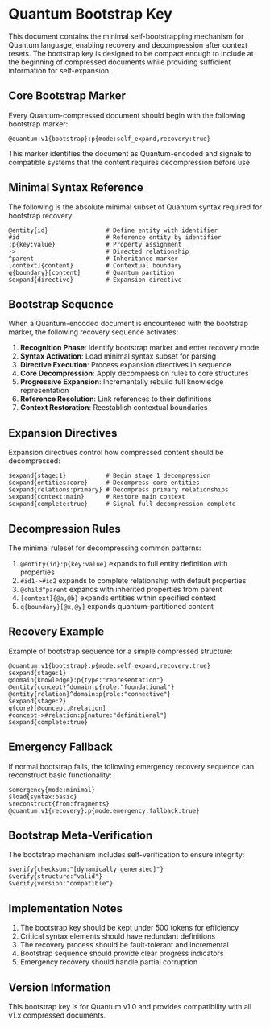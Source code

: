 # Quantum Bootstrap Key

This document contains the minimal self-bootstrapping mechanism for Quantum language, enabling recovery and decompression after context resets. The bootstrap key is designed to be compact enough to include at the beginning of compressed documents while providing sufficient information for self-expansion.

## Core Bootstrap Marker

Every Quantum-compressed document should begin with the following bootstrap marker:

```
@quantum:v1{bootstrap}:p{mode:self_expand,recovery:true}
```

This marker identifies the document as Quantum-encoded and signals to compatible systems that the content requires decompression before use.

## Minimal Syntax Reference

The following is the absolute minimal subset of Quantum syntax required for bootstrap recovery:

```
@entity{id}                # Define entity with identifier
#id                        # Reference entity by identifier
:p{key:value}              # Property assignment
->                         # Directed relationship
^parent                    # Inheritance marker
[context]{content}         # Contextual boundary
q{boundary}[content]       # Quantum partition
$expand{directive}         # Expansion directive
```

## Bootstrap Sequence

When a Quantum-encoded document is encountered with the bootstrap marker, the following recovery sequence activates:

1. **Recognition Phase**: Identify bootstrap marker and enter recovery mode
2. **Syntax Activation**: Load minimal syntax subset for parsing
3. **Directive Execution**: Process expansion directives in sequence
4. **Core Decompression**: Apply decompression rules to core structures
5. **Progressive Expansion**: Incrementally rebuild full knowledge representation
6. **Reference Resolution**: Link references to their definitions
7. **Context Restoration**: Reestablish contextual boundaries

## Expansion Directives

Expansion directives control how compressed content should be decompressed:

```
$expand{stage:1}           # Begin stage 1 decompression
$expand{entities:core}     # Decompress core entities
$expand{relations:primary} # Decompress primary relationships
$expand{context:main}      # Restore main context
$expand{complete:true}     # Signal full decompression complete
```

## Decompression Rules

The minimal ruleset for decompressing common patterns:

1. `@entity{id}:p{key:value}` expands to full entity definition with properties
2. `#id1->#id2` expands to complete relationship with default properties
3. `@child^parent` expands with inherited properties from parent
4. `[context]{@a,@b}` expands entities within specified context
5. `q{boundary}[@x,@y]` expands quantum-partitioned content

## Recovery Example

Example of bootstrap sequence for a simple compressed structure:

```
@quantum:v1{bootstrap}:p{mode:self_expand,recovery:true}
$expand{stage:1}
@domain{knowledge}:p{type:"representation"}
@entity{concept}^domain:p{role:"foundational"}
@entity{relation}^domain:p{role:"connective"}
$expand{stage:2}
q{core}[@concept,@relation]
#concept->#relation:p{nature:"definitional"}
$expand{complete:true}
```

## Emergency Fallback

If normal bootstrap fails, the following emergency recovery sequence can reconstruct basic functionality:

```
$emergency{mode:minimal}
$load{syntax:basic}
$reconstruct{from:fragments}
@quantum:v1{recovery}:p{mode:emergency,fallback:true}
```

## Bootstrap Meta-Verification

The bootstrap mechanism includes self-verification to ensure integrity:

```
$verify{checksum:"[dynamically generated]"}
$verify{structure:"valid"}
$verify{version:"compatible"}
```

## Implementation Notes

1. The bootstrap key should be kept under 500 tokens for efficiency
2. Critical syntax elements should have redundant definitions
3. The recovery process should be fault-tolerant and incremental
4. Bootstrap sequence should provide clear progress indicators
5. Emergency recovery should handle partial corruption

## Version Information

This bootstrap key is for Quantum v1.0 and provides compatibility with all v1.x compressed documents.